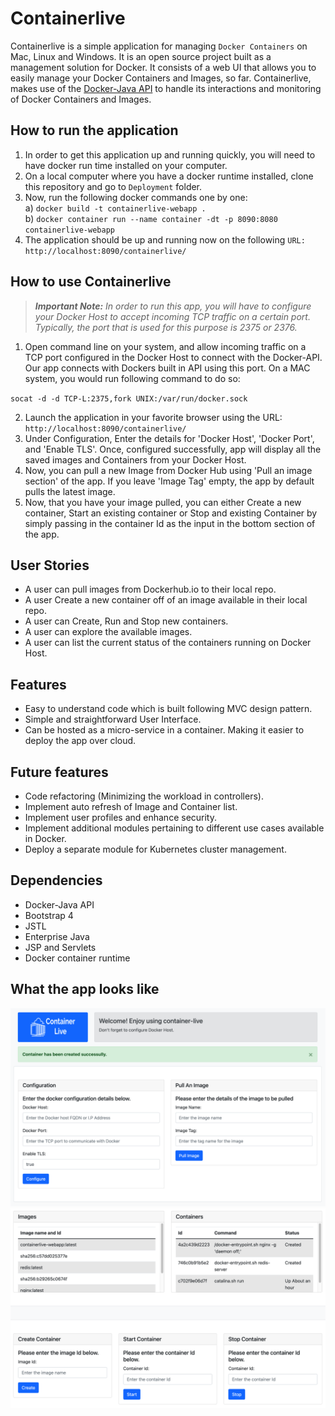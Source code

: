 # Containerlive

 Containerlive is a simple application for managing `Docker Containers` on Mac, Linux and Windows. It is an open source project built as a management solution for Docker. It consists of a web UI that allows you to easily manage your Docker Containers and Images, so far. Containerlive, makes use of the [Docker-Java API][DockerJava] to handle its interactions and monitoring of Docker Containers and Images.

 [DockerJava]: https://github.com/docker-java/docker-java

## How to run the application

1. In order to get this application up and running quickly, you will need to have docker run time installed on your computer. 
2. On a local computer where you have a docker runtime installed, clone this repository and go to `Deployment` folder. 
3. Now, run the following docker commands one by one:<br />
   a) `docker build -t containerlive-webapp .`<br />
   b) `docker container run --name container -dt -p 8090:8080 containerlive-webapp`<br />
4. The application should be up and running now on the following `URL: http://localhost:8090/containerlive/`


 ## How to use Containerlive

 <blockquote><i><b>Important Note:</b> In order to run this app, you will have to configure your Docker Host to accept incoming TCP traffic on a certain port. Typically, the port that is used for this purpose is 2375 or 2376.</i> </blockquote>

 1.  Open command line on your system, and allow incoming traffic on a TCP port configured in the Docker Host to connect with the Docker-API. Our app connects with Dockers built in API using this port. On a MAC system, you would run following command to do so: 

`socat -d -d TCP-L:2375,fork UNIX:/var/run/docker.sock`

 2.  Launch the application in your favorite browser using the URL: `http://localhost:8090/containerlive/`
 3.  Under Configuration, Enter the details for 'Docker Host', 'Docker Port', and 'Enable TLS'. Once, configured successfully, app will display all the saved images and Containers from your Docker Host. 
 4.  Now, you can pull a new Image from Docker Hub using 'Pull an image section' of the app. If you leave 'Image Tag' empty, the app by default pulls the latest image. 
 5.  Now, that you have your image pulled, you can either Create a new container, Start an existing container or Stop and existing Container by simply passing in the container Id as the input in the bottom section of the app. 

 ## User Stories

 - A user can pull images from Dockerhub.io to their local repo.
 - A user Create a new container off of an image available in their local repo.  
 - A user can Create, Run and Stop new containers. 
 - A user can explore the available images. 
 - A user can list the current status of the containers running on Docker Host.

 ## Features

 - Easy to understand code which is built following MVC design pattern.
 - Simple and straightforward User Interface. 
 - Can be hosted as a micro-service in a container. Making it easier to deploy the app over cloud. 

 ## Future features

 - Code refactoring (Minimizing the workload in controllers).
 - Implement auto refresh of Image and Container list.
 - Implement user profiles and enhance security. 
 - Implement additional modules pertaining to different use cases available in Docker. 
 - Deploy a separate module for Kubernetes cluster management. 

 ## Dependencies 

 - Docker-Java API
 - Bootstrap 4
 - JSTL 
 - Enterprise Java
 - JSP and Servlets
 - Docker container runtime

## What the app looks like

![screenshot1](https://raw.githubusercontent.com/Damans227/Containerlive/main/screenshots/image1.png)
![screenshot2](https://raw.githubusercontent.com/Damans227/Containerlive/main/screenshots/image2.png)
